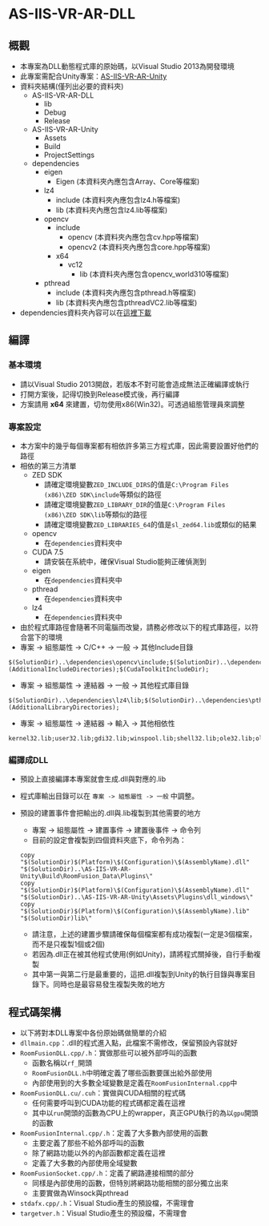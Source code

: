 # AS-IIS-VR-AR-DLL

## 概觀

- 本專案為DLL動態程式庫的原始碼，以Visual Studio 2013為開發環境
- 此專案需配合Unity專案：[AS-IIS-VR-AR-Unity](https://github.com/lctseng/AS-IIS-VR-AR-Unity)
- 資料夾結構(僅列出必要的資料夾)
  - AS-IIS-VR-AR-DLL
    - lib
    - Debug
    - Release
  - AS-IIS-VR-AR-Unity
    - Assets
    - Build
    - ProjectSettings
  - dependencies
    - eigen
      - Eigen (本資料夾內應包含Array、Core等檔案)
    - lz4
      - include (本資料夾內應包含lz4.h等檔案)
      - lib (本資料夾內應包含lz4.lib等檔案)
    - opencv
      - include
        - opencv (本資料夾內應包含cv.hpp等檔案)
        - opencv2 (本資料夾內應包含core.hpp等檔案)
      - x64
        - vc12
          - lib (本資料夾內應包含opencv_world310等檔案)
    - pthread
      - include (本資料夾內應包含pthread.h等檔案)
      - lib (本資料夾內應包含pthreadVC2.lib等檔案)
- dependencies資料夾內容可以在[這裡下載](https://drive.google.com/file/d/0B6KmSTnbOf-CYkxaSy1oSzN1Z28/view?usp=sharing)

## 編譯

### 基本環境

- 請以Visual Studio 2013開啟，若版本不對可能會造成無法正確編譯或執行
- 打開方案後，記得切換到Release模式後，再行編譯
- 方案請用 **x64** 來建置，切勿使用x86(Win32)。可透過組態管理員來調整

### 專案設定

- 本方案中的幾乎每個專案都有相依許多第三方程式庫，因此需要設置好他們的路徑
- 相依的第三方清單
  - ZED SDK
    - 請確定環境變數`ZED_INCLUDE_DIRS`的值是`C:\Program Files (x86)\ZED SDK\include`等類似的路徑
    - 請確定環境變數`ZED_LIBRARY_DIR`的值是`C:\Program Files (x86)\ZED SDK\lib`等類似的路徑
    - 請確定環境變數`ZED_LIBRARIES_64`的值是`sl_zed64.lib`或類似的結果
  - opencv
    - 在`dependencies`資料夾中
  - CUDA 7.5
    - 請安裝在系統中，確保Visual Studio能夠正確偵測到
  - eigen
    - 在`dependencies`資料夾中
  - pthread
    - 在`dependencies`資料夾中
  - lz4
    - 在`dependencies`資料夾中
- 由於程式庫路徑會隨著不同電腦而改變，請務必修改以下的程式庫路徑，以符合當下的環境
- 專案 -> 組態屬性 -> C/C++ -> 一般 -> 其他Include目錄

```text
$(SolutionDir)..\dependencies\opencv\include;$(SolutionDir)..\dependencies\opencv\include\opencv;$(SolutionDir)..\dependencies\lz4\include;$(SolutionDir)..\dependencies\eigen;$(SolutionDir)..\dependencies\pthread\include;$(ZED_INCLUDE_DIRS);%(AdditionalIncludeDirectories);$(CudaToolkitIncludeDir);
```

- 專案 -> 組態屬性 -> 連結器 -> 一般 -> 其他程式庫目錄

```text
$(SolutionDir)..\dependencies\lz4\lib;$(SolutionDir)..\dependencies\pthread\lib;$(SolutionDir)..\dependencies\opencv\x64\vc12\lib;$(ZED_LIBRARY_DIR);$(CudaToolkitLibDir);%(AdditionalLibraryDirectories);
```

- 專案 -> 組態屬性 -> 連結器 -> 輸入 -> 其他相依性

```text
kernel32.lib;user32.lib;gdi32.lib;winspool.lib;shell32.lib;ole32.lib;oleaut32.lib;uuid.lib;comdlg32.lib;advapi32.lib;glu32.lib;opencv_world310.lib;comctl32.lib;setupapi.lib;ws2_32.lib;vfw32.lib;cudart_static.lib;Mswsock.lib;pthreadVC2.lib;lz4.lib;$(ZED_LIBRARIES_64)
```

### 編譯成DLL

- 預設上直接編譯本專案就會生成.dll與對應的.lib
- 程式庫輸出目錄可以在 `專案 -> 組態屬性 -> 一般` 中調整。
- 預設的建置事件會把輸出的.dll與.lib複製到其他需要的地方
  - 專案 -> 組態屬性 -> 建置事件 -> 建置後事件 -> 命令列
  - 目前的設定會複製到四個資料夾底下，命令列為：

  ```text
  copy "$(SolutionDir)$(Platform)\$(Configuration)\$(AssemblyName).dll" "$(SolutionDir)..\AS-IIS-VR-AR-Unity\Build\RoomFusion_Data\Plugins\"
  copy "$(SolutionDir)$(Platform)\$(Configuration)\$(AssemblyName).dll" "$(SolutionDir)..\AS-IIS-VR-AR-Unity\Assets\Plugins\dll_windows\"
  copy "$(SolutionDir)$(Platform)\$(Configuration)\$(AssemblyName).lib" "$(SolutionDir)lib\"
  ```

  - 請注意，上述的建置步驟請確保每個檔案都有成功複製(一定是3個檔案，而不是只複製1個或2個)
  - 若因為.dll正在被其他程式使用(例如Unity)，請將程式關掉後，自行手動複製
  - 其中第一與第二行是最重要的，這把.dll複製到Unity的執行目錄與專案目錄下。同時也是最容易發生複製失敗的地方

## 程式碼架構

- 以下將對本DLL專案中各份原始碼做簡單的介紹
- `dllmain.cpp`：.dll的程式進入點，此檔案不需修改，保留預設內容就好
- `RoomFusionDLL.cpp/.h`：實做那些可以被外部呼叫的函數
  - 函數名稱以`rf_`開頭
  - `RoomFusionDLL.h`中明確定義了哪些函數要匯出給外部使用
  - 內部使用到的大多數全域變數是定義在`RoomFusionInternal.cpp`中
- `RoomFusionDLL.cu/.cuh`：實做與CUDA相關的程式碼
  - 任何需要呼叫到CUDA功能的程式碼都定義在這裡
  - 其中以`run`開頭的函數為CPU上的wrapper，真正GPU執行的為以`gpu`開頭的函數
- `RoomFusionInternal.cpp/.h`：定義了大多數內部使用的函數
  - 主要定義了那些不給外部呼叫的函數
  - 除了網路功能以外的內部函數都定義在這裡
  - 定義了大多數的內部使用全域變數
- `RoomFusionSocket.cpp/.h`：定義了網路連接相關的部分
  - 同樣是內部使用的函數，但特別將網路功能相關的部分獨立出來
  - 主要實做為Winsock與pthread
- `stdafx.cpp/.h`：Visual Studio產生的預設檔，不需理會
- `targetver.h`：Visual Studio產生的預設檔，不需理會

